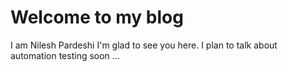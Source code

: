 # Welcome to my blog
I am Nilesh Pardeshi
I'm glad to see you here. I plan to talk about automation testing soon ...
